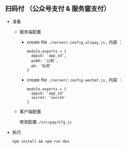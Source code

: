 ## 扫码付 （公众号支付 & 服务窗支付）

* 准备
  * 服务端配置
    - create file `./server/.config.alipay.js` , 内容 ：
      ```nodejs
      module.exports = {
        appid: 'app_id',
        pubK: '公钥',
        pk: '私钥'
      }
      ```

    - create file `./server/.config.wechat.js` , 内容 ：
      ```nodejs
      module.exports = {
        appid: 'app_id'
        secret: 'secret'
      }
      ```

  * 客户端配置

    修改配置`./src/pay/Cfg.js`
* 执行

  `npm install && npm run dev`
